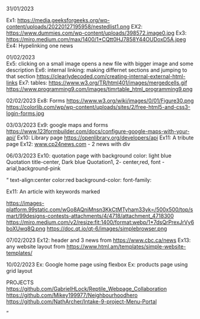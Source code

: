 31/01/2023

Ex1: https://media.geeksforgeeks.org/wp-content/uploads/20220127195958/nestedlist1.png
EX2: https://www.dummies.com/wp-content/uploads/398572.image0.jpg
Ex3: https://miro.medium.com/max/1400/1*CQtt0HJ7858Y44OUDoxD5A.jpeg
Ex4: Hypelinking one news

01/02/2023	
Ex5: clicking on a small image opens a new file with bigger image and some description
Ex6: internal linking: making differnet sections and jumping to that section
		https://clearlydecoded.com/creating-internal-external-html-links
Ex7: tables: https://www.w3.org/TR/html401/images/mergedcells.gif
		https://www.programming9.com/images/timrtable_html_programming9.png

02/02/2023
Ex8: Forms
https://www.w3.org/wiki/images/0/01/Figure30.png
https://colorlib.com/wp/wp-content/uploads/sites/2/free-html5-and-css3-login-forms.jpg		

03/03/2023
Ex9: google maps and forms
https://www.123formbuilder.com/docs/configure-google-maps-with-your-api/
Ex10:  Library page
https://openlibrary.org/developers/api
Ex11: A tribute page
Ex12: www.cp24news.com  - 2 news with div

06/03/2023
Ex10: quotation page with background color: light blue 
Quotation title-center, Dark blue
Quotation1, 2- center,red, font -arial,background-pink

<q>
text-align:center
color:red
background-color:
font-family:

Ex11: An article with keywords marked

https://images-platform.99static.com/wGo8AQniMnsn3KkCtMTyham33yk=/500x500/top/smart/99designs-contests-attachments/4/4718/attachment_4718300
https://miro.medium.com/v2/resize:fit:1400/format:webp/1*7dsQrPrexJrVy6boXUwq8Q.png
https://doc.qt.io/qt-6/images/simplebrowser.png


07/02/2023
Ex12: header and 3 news from https://www.cbc.ca/news
Ex13: any website layout from https://www.html.am/templates/simple-website-templates/

10/02/2023
Ex: Google home page using flexbox
Ex: products page using grid layout

PROJECTS
https://github.com/GabrielHLock/Reptile_Webpage_Collaboration
https://github.com/Mikey199977/Neighbourhoodhero
https://github.com/NathArcher/Intake-9-project-Menu-Portal
